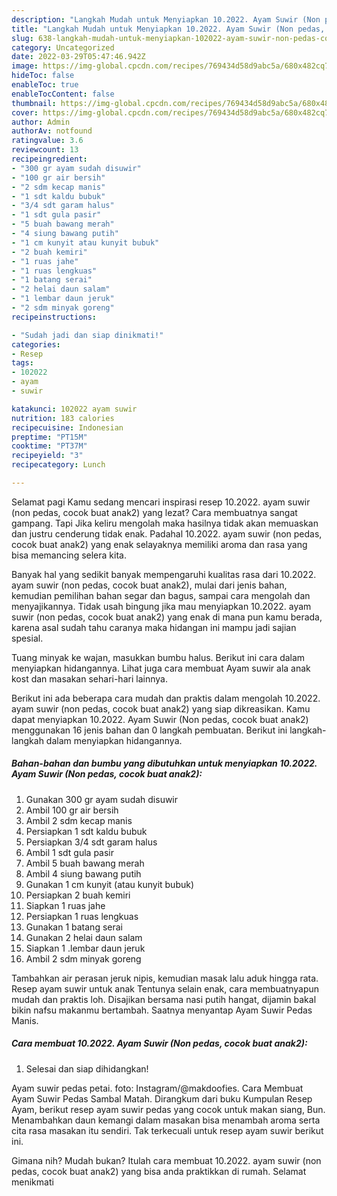 ```yaml
---
description: "Langkah Mudah untuk Menyiapkan 10.2022. Ayam Suwir (Non pedas, cocok buat anak2) yang Lezat Sekali, Buat Buka Puasa Bikin Ngiler"
title: "Langkah Mudah untuk Menyiapkan 10.2022. Ayam Suwir (Non pedas, cocok buat anak2) yang Lezat Sekali, Buat Buka Puasa Bikin Ngiler"
slug: 638-langkah-mudah-untuk-menyiapkan-102022-ayam-suwir-non-pedas-cocok-buat-anak2-yang-lezat-sekali-buat-buka-puasa-bikin-ngiler
category: Uncategorized
date: 2022-03-29T05:47:46.942Z
image: https://img-global.cpcdn.com/recipes/769434d58d9abc5a/680x482cq70/102022-ayam-suwir-non-pedas-cocok-buat-anak2-foto-resep-utama.jpg
hideToc: false
enableToc: true
enableTocContent: false
thumbnail: https://img-global.cpcdn.com/recipes/769434d58d9abc5a/680x482cq70/102022-ayam-suwir-non-pedas-cocok-buat-anak2-foto-resep-utama.jpg
cover: https://img-global.cpcdn.com/recipes/769434d58d9abc5a/680x482cq70/102022-ayam-suwir-non-pedas-cocok-buat-anak2-foto-resep-utama.jpg
author: Admin
authorAv: notfound
ratingvalue: 3.6
reviewcount: 13
recipeingredient:
- "300 gr ayam sudah disuwir"
- "100 gr air bersih"
- "2 sdm kecap manis"
- "1 sdt kaldu bubuk"
- "3/4 sdt garam halus"
- "1 sdt gula pasir"
- "5 buah bawang merah"
- "4 siung bawang putih"
- "1 cm kunyit atau kunyit bubuk"
- "2 buah kemiri"
- "1 ruas jahe"
- "1 ruas lengkuas"
- "1 batang serai"
- "2 helai daun salam"
- "1 lembar daun jeruk"
- "2 sdm minyak goreng"
recipeinstructions:

- "Sudah jadi dan siap dinikmati!"
categories:
- Resep
tags:
- 102022
- ayam
- suwir

katakunci: 102022 ayam suwir 
nutrition: 183 calories
recipecuisine: Indonesian
preptime: "PT15M"
cooktime: "PT37M"
recipeyield: "3"
recipecategory: Lunch

---
```



Selamat pagi Kamu sedang mencari inspirasi resep 10.2022. ayam suwir (non pedas, cocok buat anak2) yang lezat? Cara membuatnya sangat gampang. Tapi Jika keliru mengolah maka hasilnya tidak akan memuaskan dan justru cenderung tidak enak. Padahal 10.2022. ayam suwir (non pedas, cocok buat anak2) yang enak selayaknya memiliki aroma dan rasa yang bisa memancing selera kita.


Banyak hal yang sedikit banyak mempengaruhi kualitas rasa dari 10.2022. ayam suwir (non pedas, cocok buat anak2), mulai dari jenis bahan, kemudian pemilihan bahan segar dan bagus, sampai cara mengolah dan menyajikannya. Tidak usah bingung jika mau menyiapkan 10.2022. ayam suwir (non pedas, cocok buat anak2) yang enak di mana pun kamu berada, karena asal sudah tahu caranya maka hidangan ini mampu jadi sajian spesial.

Tuang minyak ke wajan, masukkan bumbu halus. Berikut ini cara dalam menyiapkan hidangannya. Lihat juga cara membuat Ayam suwir ala anak kost dan masakan sehari-hari lainnya.


Berikut ini ada beberapa cara mudah dan praktis dalam mengolah 10.2022. ayam suwir (non pedas, cocok buat anak2) yang siap dikreasikan. Kamu dapat menyiapkan 10.2022. Ayam Suwir (Non pedas, cocok buat anak2) menggunakan 16 jenis bahan dan 0 langkah pembuatan. Berikut ini langkah-langkah dalam menyiapkan hidangannya.

<!--inarticleads1-->

##### Bahan-bahan dan bumbu yang dibutuhkan untuk menyiapkan 10.2022. Ayam Suwir (Non pedas, cocok buat anak2):

1. Gunakan 300 gr ayam sudah disuwir
1. Ambil 100 gr air bersih
1. Ambil 2 sdm kecap manis
1. Persiapkan 1 sdt kaldu bubuk
1. Persiapkan 3/4 sdt garam halus
1. Ambil 1 sdt gula pasir
1. Ambil 5 buah bawang merah
1. Ambil 4 siung bawang putih
1. Gunakan 1 cm kunyit (atau kunyit bubuk)
1. Persiapkan 2 buah kemiri
1. Siapkan 1 ruas jahe
1. Persiapkan 1 ruas lengkuas
1. Gunakan 1 batang serai
1. Gunakan 2 helai daun salam
1. Siapkan 1 .lembar daun jeruk
1. Ambil 2 sdm minyak goreng


Tambahkan air perasan jeruk nipis, kemudian masak lalu aduk hingga rata. Resep ayam suwir untuk anak Tentunya selain enak, cara membuatnyapun mudah dan praktis loh. Disajikan bersama nasi putih hangat, dijamin bakal bikin nafsu makanmu bertambah. Saatnya menyantap Ayam Suwir Pedas Manis. 

<!--inarticleads2-->

##### Cara membuat 10.2022. Ayam Suwir (Non pedas, cocok buat anak2):


1. Selesai dan siap dihidangkan!

Ayam suwir pedas petai. foto: Instagram/@makdoofies. Cara Membuat Ayam Suwir Pedas Sambal Matah. Dirangkum dari buku Kumpulan Resep Ayam, berikut resep ayam suwir pedas yang cocok untuk makan siang, Bun. Menambahkan daun kemangi dalam masakan bisa menambah aroma serta cita rasa masakan itu sendiri. Tak terkecuali untuk resep ayam suwir berikut ini. 

Gimana nih? Mudah bukan? Itulah cara membuat 10.2022. ayam suwir (non pedas, cocok buat anak2) yang bisa anda praktikkan di rumah. Selamat menikmati
